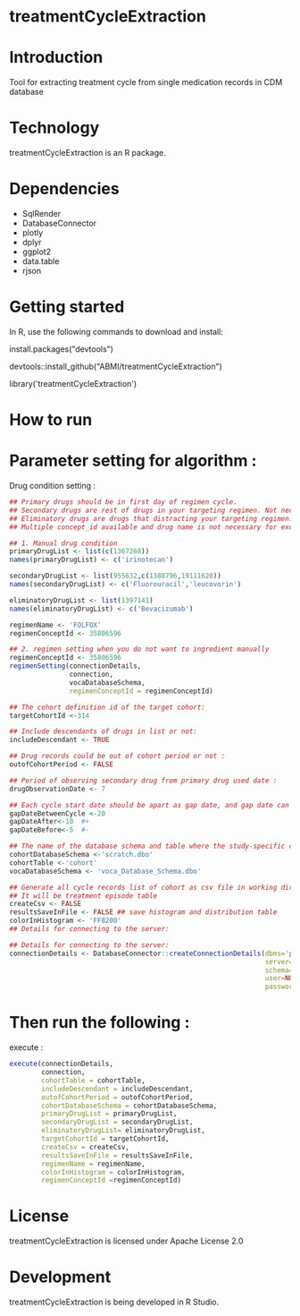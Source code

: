 # treatmentCycleExtraction

Introduction
==========
Tool for extracting treatment cycle from single medication records in CDM database

Technology
==========
treatmentCycleExtraction is an R package.

Dependencies
============
* SqlRender
* DatabaseConnector
* plotly
* dplyr
* ggplot2
* data.table
* rjson

Getting started
============
In R, use the following commands to download and install:

install.packages("devtools")

devtools::install_github("ABMI/treatmentCycleExtraction")

library('treatmentCycleExtraction')

How to run
============
# Parameter setting for algorithm :

Drug condition setting :
```r
## Primary drugs should be in first day of regimen cycle.
## Secondary drugs are rest of drugs in your targeting regimen. Not necessary for excuting but recommanded.
## Eliminatory drugs are drugs that distracting your targeting regimen. Not necessary for excuting.
## Multiple concept_id available and drug name is not necessary for excuting.

## 1. Manual drug condition
primaryDrugList <- list(c(1367268))
names(primaryDrugList) <- c('irinotecan')

secondaryDrugList <- list(955632,c(1388796,19111620))
names(secondaryDrugList) <- c('Fluorouracil','leucovorin')

eliminatoryDrugList <- list(1397141)
names(eliminatoryDrugList) <- c('Bevacizumab')

regimenName <- 'FOLFOX'
regimenConceptId <- 35806596

## 2. regimen setting when you do not want to ingredient manually
regimenConceptId <- 35806596
regimenSetting(connectionDetails,
               connection,
               vocaDatabaseSchema,
               regimenConceptId = regimenConceptId)

## The cohort definition id of the target cohort:
targetCohortId <-314

## Include descendants of drugs in list or not:
includeDescendant <- TRUE

## Drug records could be out of cohort period or not :
outofCohortPeriod <- FALSE

## Period of observing secondary drug from primary drug used date :
drugObservationDate <- 7

## Each cycle start date should be apart as gap date, and gap date can be in range of +- date as gap date variation :
gapDateBetweenCycle <-20
gapDateAfter<-10  #+
gapDateBefore<-5  #-

## The name of the database schema and table where the study-specific cohorts will be instantiated:
cohortDatabaseSchema <-'scratch.dbo'
cohortTable <-'cohort'
vocaDatabaseSchema <- 'voca_Database_Schema.dbo'

## Generate all cycle records list of cohort as csv file in working directory 
## It will be treatment episode table
createCsv <- FALSE
resultsSaveInFile <- FALSE ## save histogram and distribution table
colorInHistogram <- 'FF8200'
## Details for connecting to the server:

## Details for connecting to the server:
connectionDetails <- DatabaseConnector::createConnectionDetails(dbms='pdw',
                                                                server=Sys.getenv("PDW_SERVER"),
                                                                schema='cdmDatabaseSchema',
                                                                user=NULL,
                                                                password=NULL)
```

# Then run the following :
execute :
```r
execute(connectionDetails,
        connection,
        cohortTable = cohortTable,
        includeDescendant = includeDescendant,
        outofCohortPeriod = outofCohortPeriod,
        cohortDatabaseSchema = cohortDatabaseSchema,
        primaryDrugList = primaryDrugList,
        secondaryDrugList = secondaryDrugList,
        eliminatoryDrugList= eliminatoryDrugList,
        targetCohortId = targetCohortId,
        createCsv = createCsv,
        resultsSaveInFile = resultsSaveInFile,
        regimenName = regimenName,
        colorInHistogram = colorInHistogram,
        regimenConceptId =regimenConceptId)
```
License
=======
  treatmentCycleExtraction is licensed under Apache License 2.0

Development
===========
  treatmentCycleExtraction is being developed in R Studio.

